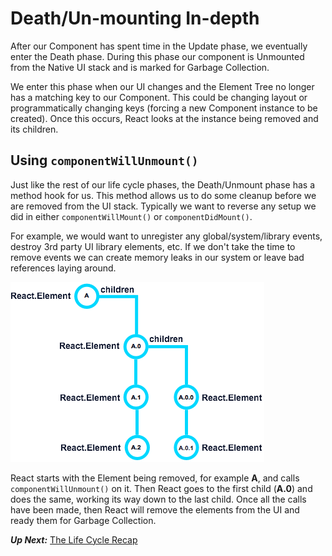 # Death/Un-mounting In-depth
 After our Component has spent time in the Update phase, we eventually enter the Death phase. During this phase our component is Unmounted from the Native UI stack and is marked for Garbage Collection.
 
 We enter this phase when our UI changes and the Element Tree no longer has a matching key to our Component. This could be changing layout or programmatically changing keys (forcing a new Component instance to be created). Once this occurs, React looks at the instance being removed and its children.
 
## Using `componentWillUnmount()`
 Just like the rest of our life cycle phases, the Death/Unmount phase has a method hook for us. This method allows us to do some cleanup before we are removed from the UI stack. Typically we want to reverse any setup we did in either `componentWillMount()` or `componentDidMount()`.
 
 For example, we would want to unregister any global/system/library events, destroy 3rd party UI library elements, etc. If we don't take the time to remove events we can create memory leaks in our system or leave bad references laying around.
 
  ![](birth/react-element-tree.png)
 
 React starts with the Element being removed, for example **A**, and calls `componentWillUnmount()` on it. Then React goes to the first child (**A.0**) and does the same, working its way down to the last child. Once all the calls have been made, then React will remove the elements from the UI and ready them for Garbage Collection.
 
 ***Up Next:*** [The Life Cycle Recap](the_life_cycle_recap.md) 
 

 